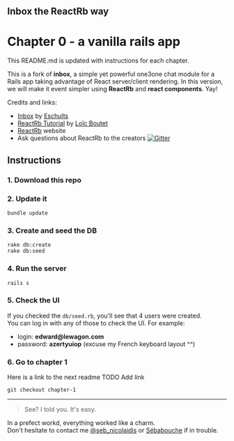 ## Inbox the ReactRb way 
# Chapter 0 - a vanilla rails app

This README.md is updated with instructions for each chapter.

This is a fork of __inbox__, a simple yet powerful one3one chat module for a Rails app taking advantage of React server/client rendering.
In this version, we will make it event simpler using __ReactRb__  and __react components__. Yay!

Credits and links:

+ [Inbox](https://github.com/Eschults/inbox) by [Eschults](https://github.com/Eschults)
+ [ReactRb Tutorial](https://github.com/loicboutet/reactrb_tutorial/) by [Loïc Boutet](https://github.com/loicboutet/reactrb_tutorial/)
+ [ReactRb](http://reactrb.org) website
+ Ask questions about ReactRb to the creators [![Gitter](https://badges.gitter.im/zetachang/react.rb.svg)](https://gitter.im/zetachang/react.rb?utm_source=badge&utm_medium=badge&utm_campaign=pr-badge)

## Instructions
### 1. Download this repo
### 2. Update it
	bundle update
### 3. Create and seed the DB
	rake db:create
	rake db:seed
### 4. Run the server
	rails s
### 5. Check the UI
If you checked the `db/seed.rb`, you'll see that 4 users were created.  
You can log in with any of those to check the UI. For example:

+ login: __edward@lewagon.com__
+ password: __azertyuiop__ (excuse my French keyboard layout ^^)

### 6. Go to chapter 1
Here is a link to the next readme
TODO Add link

    git checkout chapter-1


___
> See? I told you. It's easy.

In a prefect workd, everything worked like a charm.  
Don't hesitate to contact me [@seb_nicolaidis](http://twitter.com/seb_nicolaidis) or [Sébabouche](https://github.com/sebabouche) if in trouble.